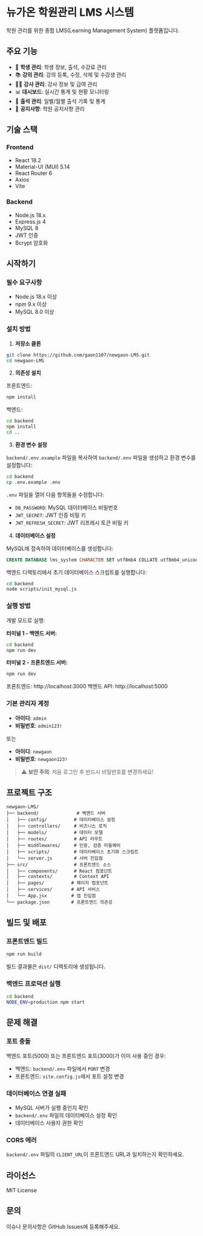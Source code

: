 # 뉴가온 학원관리 LMS 시스템

학원 관리를 위한 종합 LMS(Learning Management System) 플랫폼입니다.

## 주요 기능

- 👥 **학생 관리**: 학생 정보, 출석, 수강료 관리
- 📚 **강의 관리**: 강의 등록, 수정, 삭제 및 수강생 관리
- 👨‍🏫 **강사 관리**: 강사 정보 및 급여 관리
- 📊 **대시보드**: 실시간 통계 및 현황 모니터링
- 📅 **출석 관리**: 일별/월별 출석 기록 및 통계
- 💬 **공지사항**: 학원 공지사항 관리

## 기술 스택

### Frontend
- React 18.2
- Material-UI (MUI) 5.14
- React Router 6
- Axios
- Vite

### Backend
- Node.js 18.x
- Express.js 4
- MySQL 8
- JWT 인증
- Bcrypt 암호화

## 시작하기

### 필수 요구사항

- Node.js 18.x 이상
- npm 9.x 이상
- MySQL 8.0 이상

### 설치 방법

1. **저장소 클론**
```bash
git clone https://github.com/gaon1107/newgaon-LMS.git
cd newgaon-LMS
```

2. **의존성 설치**

프론트엔드:
```bash
npm install
```

백엔드:
```bash
cd backend
npm install
cd ..
```

3. **환경 변수 설정**

`backend/.env.example` 파일을 복사하여 `backend/.env` 파일을 생성하고 환경 변수를 설정합니다:

```bash
cd backend
cp .env.example .env
```

`.env` 파일을 열어 다음 항목들을 수정합니다:
- `DB_PASSWORD`: MySQL 데이터베이스 비밀번호
- `JWT_SECRET`: JWT 인증 비밀 키
- `JWT_REFRESH_SECRET`: JWT 리프레시 토큰 비밀 키

4. **데이터베이스 설정**

MySQL에 접속하여 데이터베이스를 생성합니다:

```sql
CREATE DATABASE lms_system CHARACTER SET utf8mb4 COLLATE utf8mb4_unicode_ci;
```

백엔드 디렉토리에서 초기 데이터베이스 스크립트를 실행합니다:

```bash
cd backend
node scripts/init_mysql.js
```

### 실행 방법

개발 모드로 실행:

**터미널 1 - 백엔드 서버:**
```bash
cd backend
npm run dev
```

**터미널 2 - 프론트엔드 서버:**
```bash
npm run dev
```

프론트엔드: http://localhost:3000
백엔드 API: http://localhost:5000

### 기본 관리자 계정

- **아이디**: `admin`
- **비밀번호**: `admin123!`

또는

- **아이디**: `newgaon`
- **비밀번호**: `newgaon123!`

> ⚠️ **보안 주의**: 처음 로그인 후 반드시 비밀번호를 변경하세요!

## 프로젝트 구조

```
newgaon-LMS/
├── backend/              # 백엔드 서버
│   ├── config/          # 데이터베이스 설정
│   ├── controllers/     # 비즈니스 로직
│   ├── models/          # 데이터 모델
│   ├── routes/          # API 라우트
│   ├── middlewares/     # 인증, 검증 미들웨어
│   ├── scripts/         # 데이터베이스 초기화 스크립트
│   └── server.js        # 서버 진입점
├── src/                 # 프론트엔드 소스
│   ├── components/      # React 컴포넌트
│   ├── contexts/        # Context API
│   ├── pages/          # 페이지 컴포넌트
│   ├── services/       # API 서비스
│   └── App.jsx         # 앱 진입점
└── package.json        # 프론트엔드 의존성
```

## 빌드 및 배포

### 프론트엔드 빌드

```bash
npm run build
```

빌드 결과물은 `dist/` 디렉토리에 생성됩니다.

### 백엔드 프로덕션 실행

```bash
cd backend
NODE_ENV=production npm start
```

## 문제 해결

### 포트 충돌
백엔드 포트(5000) 또는 프론트엔드 포트(3000)가 이미 사용 중인 경우:
- 백엔드: `backend/.env` 파일에서 `PORT` 변경
- 프론트엔드: `vite.config.js`에서 포트 설정 변경

### 데이터베이스 연결 실패
- MySQL 서버가 실행 중인지 확인
- `backend/.env` 파일의 데이터베이스 설정 확인
- 데이터베이스 사용자 권한 확인

### CORS 에러
`backend/.env` 파일의 `CLIENT_URL`이 프론트엔드 URL과 일치하는지 확인하세요.

## 라이선스

MIT License

## 문의

이슈나 문의사항은 GitHub Issues에 등록해주세요.
